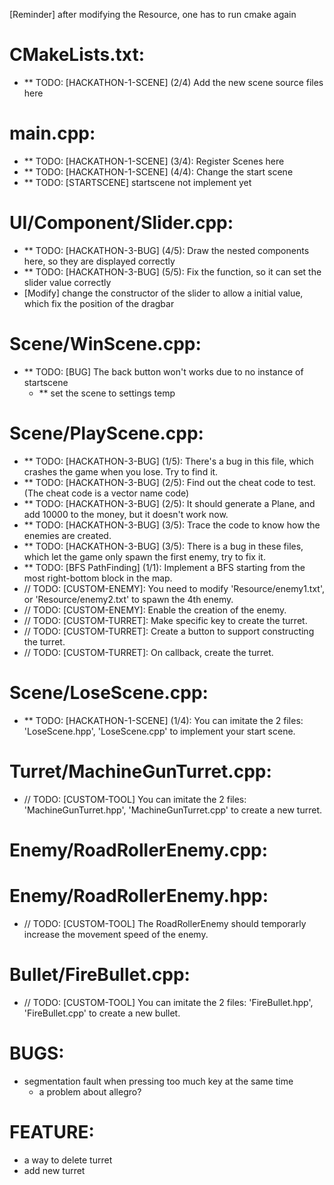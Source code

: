 [Reminder] after modifying the Resource, one has to run cmake again

# CMakeLists.txt:
- ** TODO: [HACKATHON-1-SCENE] (2/4) Add the new scene source files here

# main.cpp:
- ** TODO: [HACKATHON-1-SCENE] (3/4): Register Scenes here
- ** TODO: [HACKATHON-1-SCENE] (4/4): Change the start scene
- ** TODO: [STARTSCENE] startscene not implement yet

# UI/Component/Slider.cpp:
- ** TODO: [HACKATHON-3-BUG] (4/5): Draw the nested components here, so they are displayed correctly
- ** TODO: [HACKATHON-3-BUG] (5/5): Fix the function, so it can set the slider value correctly
- [Modify] change the constructor of the slider to allow a initial value, which fix the position of the dragbar

# Scene/WinScene.cpp:
- ** TODO: [BUG] The back button won't works due to no instance of startscene
    - ** set the scene to settings temp

# Scene/PlayScene.cpp:
- ** TODO: [HACKATHON-3-BUG] (1/5): There's a bug in this file, which crashes the game when you lose. Try to find it.
- ** TODO: [HACKATHON-3-BUG] (2/5): Find out the cheat code to test. (The cheat code is a vector name code)
- ** TODO: [HACKATHON-3-BUG] (2/5): It should generate a Plane, and add 10000 to the money, but it doesn't work now.
- ** TODO: [HACKATHON-3-BUG] (3/5): Trace the code to know how the enemies are created.
- ** TODO: [HACKATHON-3-BUG] (3/5): There is a bug in these files, which let the game only spawn the first enemy, try to fix it.
- ** TODO: [BFS PathFinding] (1/1): Implement a BFS starting from the most right-bottom block in the map.
- // TODO: [CUSTOM-ENEMY]: You need to modify 'Resource/enemy1.txt', or 'Resource/enemy2.txt' to spawn the 4th enemy.
- // TODO: [CUSTOM-ENEMY]: Enable the creation of the enemy.
- // TODO: [CUSTOM-TURRET]: Make specific key to create the turret.
- // TODO: [CUSTOM-TURRET]: Create a button to support constructing the turret.
- // TODO: [CUSTOM-TURRET]: On callback, create the turret.

# Scene/LoseScene.cpp:
- ** TODO: [HACKATHON-1-SCENE] (1/4): You can imitate the 2 files: 'LoseScene.hpp', 'LoseScene.cpp' to implement your start scene.

# Turret/MachineGunTurret.cpp:
- // TODO: [CUSTOM-TOOL] You can imitate the 2 files: 'MachineGunTurret.hpp', 'MachineGunTurret.cpp' to create a new turret.

# Enemy/RoadRollerEnemy.cpp:
# Enemy/RoadRollerEnemy.hpp:
- // TODO: [CUSTOM-TOOL] The RoadRollerEnemy should temporarly increase the movement speed of the enemy.

# Bullet/FireBullet.cpp:
- // TODO: [CUSTOM-TOOL] You can imitate the 2 files: 'FireBullet.hpp', 'FireBullet.cpp' to create a new bullet.

# BUGS:
- segmentation fault when pressing too much key at the same time
    - a problem about allegro?

# FEATURE:
- a way to delete turret
- add new turret

